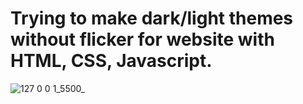 # Trying to make dark/light themes without flicker for website with HTML, CSS, Javascript.


![127 0 0 1_5500_](https://github.com/user-attachments/assets/a7b6b19d-daf2-4bb4-8f77-41320fe848fb)
